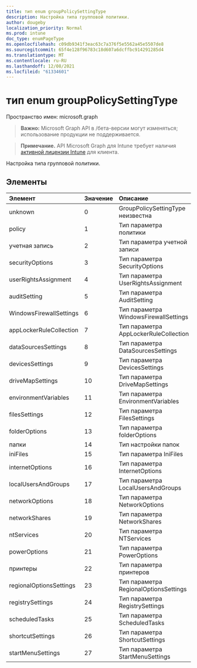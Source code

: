```yaml
---
title: тип enum groupPolicySettingType
description: Настройка типа групповой политики.
author: dougeby
localization_priority: Normal
ms.prod: intune
doc_type: enumPageType
ms.openlocfilehash: c09db9341f3eac63c7a376f5e5562a45e5507de8
ms.sourcegitcommit: 65f4e128f96783c18d607a6dcffbc914291285d4
ms.translationtype: MT
ms.contentlocale: ru-RU
ms.lasthandoff: 12/08/2021
ms.locfileid: "61334601"
---
```

# <a name="grouppolicysettingtype-enum-type"></a>тип enum groupPolicySettingType

Пространство имен: microsoft.graph

> **Важно:** Microsoft Graph API в /бета-версии могут изменяться; использование продукции не поддерживается.

> **Примечание.** API Microsoft Graph для Intune требует наличия [активной лицензии Intune](https://go.microsoft.com/fwlink/?linkid=839381) для клиента.

Настройка типа групповой политики.

## <a name="members"></a>Элементы
|Элемент|Значение|Описание|
|:---|:---|:---|
|unknown|0|GroupPolicySettingType неизвестна|
|policy|1|Тип параметра политики|
|учетная запись|2|Тип параметра учетной записи|
|securityOptions|3|Тип параметра SecurityOptions|
|userRightsAssignment|4|Тип параметра UserRightsAssignment|
|auditSetting|5|Тип параметра AuditSetting|
|WindowsFirewallSettings|6 |Тип параметра WindowsFirewallSettings|
|appLockerRuleCollection|7 |Тип параметра AppLockerRuleCollection|
|dataSourcesSettings|8 |Тип параметра DataSourcesSettings|
|devicesSettings|9 |Тип параметра DevicesSettings|
|driveMapSettings|10 |Тип параметра DriveMapSettings|
|environmentVariables|11|Тип параметра EnvironmentVariables|
|filesSettings|12 |Тип параметра FilesSettings|
|folderOptions|13|Тип параметра folderOptions|
|папки|14 |Тип настройки папок|
|iniFiles|15 |Тип параметра IniFiles|
|internetOptions|16|Тип параметра InternetOptions|
|localUsersAndGroups|17 |Тип параметра LocalUsersAndGroups|
|networkOptions|18 |Тип параметра NetworkOptions|
|networkShares|19|Тип параметра NetworkShares|
|ntServices|20|Тип параметра NTServices|
|powerOptions|21|Тип параметра PowerOptions|
|принтеры|22|Тип параметра принтеров|
|regionalOptionsSettings|23|Тип параметра RegionalOptionsSettings|
|registrySettings|24|Тип параметра RegistrySettings|
|scheduledTasks|25|Тип параметра ScheduledTasks|
|shortcutSettings|26|Тип параметра ShortcutSettings|
|startMenuSettings|27|Тип параметра StartMenuSettings|




